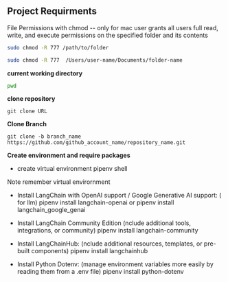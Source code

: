 ## Project Requirments 

File Permissions with chmod -- only for mac user
grants all users full read, write, and execute permissions on the specified folder and its contents
```bash
sudo chmod -R 777 /path/to/folder

sudo chmod -R 777  /Users/user-name/Documents/folder-name
```

**current working directory**
```bash
pwd
```

**clone repository**

```shell
git clone URL
```

**Clone Branch** 

```shell
git clone -b branch_name https://github.com/github_account_name/repository_name.git
```

**Create environment and require packages**

* create virtual environment 
pipenv shell

Note remember virtual envirornment

* Install LangChain with OpenAI support / Google Generative AI support: ( for llm)
pipenv install langchain-openai 
or
pipenv install langchain_google_genai

* Install LangChain Community Edition (nclude additional tools, integrations, or community)
pipenv install langchain-community

* Install LangChainHub: (nclude additional resources, templates, or pre-built components)
pipenv install langchainhub

* Install Python Dotenv: (manage environment variables more easily by reading them from a .env file)
 pipenv install python-dotenv



